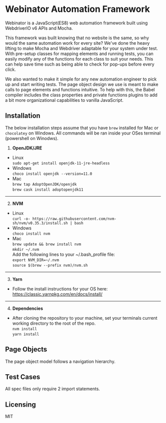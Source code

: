 # Webinator Automation Framework
Webinator is a JavaScript(ES8) web automation framework built using WebdriverIO v6 APIs and Mocha.

This framework was built knowing that no website is the same, so why would the same automation work for every site? We've done the heavy lifting to make Mocha and Webdriver adaptable for your system under test. With pre-setup classes for mapping elements and running tests, you can easily modify any of the functions for each class to suit your needs. This can help save time such as being able to check for pop-ups before every click.

We also wanted to make it simple for any new automation engineer to pick up and start writing tests. The page object design we use is meant to make calls to page elements and functions intuitive. To help with this, the Babel compiler includes the class properties and private functions plugins to add a bit more organizational capabilities to vanilla JavaScript.


## Installation
The below installation steps assume that you have `brew` installed for Mac or `chocolatey` on Windows. All commands will be ran inside your OSes terminal (powershell on Winodws).


1. **OpenJDK/JRE** 
* Linux  
`sudo apt-get install openjdk-11-jre-headless`  
* Windows  
`choco install openjdk --version=11.0`  
* Mac  
`brew tap AdoptOpenJDK/openjdk`  
`brew cask install adoptopenjdk11`
---

2. **NVM**  
* Linux  
`curl -o- https://raw.githubusercontent.com/nvm-sh/nvm/v0.35.3/install.sh | bash`  
* Windows  
`choco install nvm`  
* Mac  
`brew update && brew install nvm`  
`mkdir ~/.nvm`  
Add the following lines to your ~/.bash_profile file:  
`export NVM_DIR=~/.nvm`  
`source $(brew --prefix nvm)/nvm.sh`  
---

3. **Yarn**
* Follow the install instructions for your OS here:
https://classic.yarnpkg.com/en/docs/install/
--- 

4. **Dependencies**  
* After cloning the repository to your machine, set your terminals current working directory to the root of the repo.  
`nvm install`  
`yarn install`


## Page Objects
The page object model follows a navigation hierarchy.


## Test Cases
All spec files only require 2 import statements.


## Licensing

MIT
